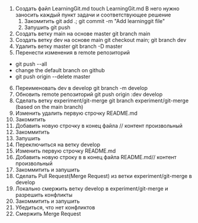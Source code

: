 1. Создать файл LearningGit.md  touch LearningGit.md
В него нужно заносить каждый пункт задачи и соответствующее решение
    1. Закомитить   git add .; git commit -m "Add learninggit file"
    2. Запушить git push
2. Создать ветку main на основе master  git branch main
3. Создать ветку dev на основе main git checkout main; git branch dev
4. Удалить ветку master git branch -D master
5. Перенести изменения в remote репозиторий
- git push --all
- change the default branch on github
- git push origin --delete master 
6. Переименовать dev в develop  git branch -m develop
7. Обновить remote репозиторий git push origin :dev develop
8. Сделать ветку experiment/git-merge   git branch experiment/git-merge (based on the main branch)
9. Изменить удалить первую строчку README.md
10. Закомитить
11. Добавить новую строчку в конец файла // контент произвольный
12. Закоммитить
13. Запушить
14. Переключиться на ветку develop
15. Изменить первую строчку README.md
16. Добавить новую строку в в конец файла README.md// контент произвольный
17. Закоммитить и запушить
18. Сделать Pull Request(Merge Request) из ветки experiment/git-merge в develop
19. Локально смержить ветку develop в experiment/git-merge и разрешить конфликты
20. Закоммитить и запушить
21. Убедиться, что нет конфликтов
22. Смержить Merge Request
